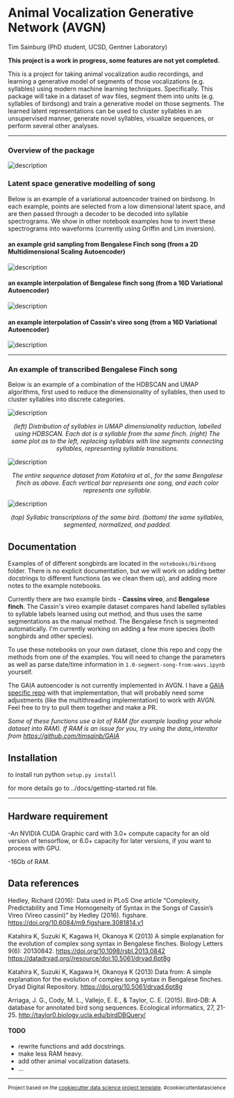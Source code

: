 
Animal Vocalization Generative Network (AVGN)
==============================

Tim Sainburg (PhD student, UCSD, Gentner Laboratory)

**This project is a work in progress, some features are not yet completed.**

This is a project for taking animal vocalization audio recordings, and learning a generative model of segments of those vocalizations (e.g. syllables) using modern machine learning techniques. Specifically. This package will take in a dataset of wav files, segment them into units (e.g. syllables of birdsong) and train a generative model on those segments. The learned latent representations can be used to cluster syllables in an unsupervised manner, generate novel syllables, visualize sequences, or perform several other analyses.

---

### Overview of the package
![description](src_img/animalvocalizationfigure.png)

### Latent space generative modelling of song
Below is an example of a variational autoencoder trained on birdsong. In each example, points are selected from a low dimensional latent space, and are then passed through a decoder to be decoded into syllable spectrograms. We show in other notebook examples how to invert these spectrograms into waveforms (currently using Griffin and Lim inversion).

#### an example grid sampling from Bengalese Finch song (from a 2D Multidimensional Scaling Autoencoder)
![description](src_img/BF-latent-space.png)
#### an example interpolation of Bengalese finch song (from a 16D Variational Autoencoder)
![description](src_img/bengalesefinchInterp.png)
#### an example interpolation of Cassin's vireo song (from a 16D Variational Autoencoder)
![description](src_img/cassinsInterp.png)

---


### An example of transcribed Bengalese Finch song
Below is an example of a combination of the HDBSCAN and UMAP algorithms, first used to reduce the dimensionality of syllables, then used to cluster syllables into discrete categories.

![description](src_img/distribution_and_seqs.png)

<p style='text-align:center;font-style:italic'>(left) Distribution of syllables in UMAP dimensionality reduction, labelled using HDBSCAN. Each dot is a syllable from the same finch. (right) The same plot as to the left, replacing syllables with line segments connecting syllables, representing syllable transitions.</p>

![description](src_img/bf_seqs.png)

<p style='text-align:center;font-style:italic'>The entire sequence dataset from Katahira et al., for the same Bengalese finch as above. Each vertical bar represents one song, and each color represents one syllable.</p>

![description](src_img/transcribed_sylls.png)
<p style='text-align:center;font-style:italic'>(top) Syllabic transcriptions of the same bird. (bottom) the same syllables, segmented, normalized, and padded.</p>


Documentation
------------
Examples of of different songbirds are located in the `notebooks/birdsong` folder. There is no explicit documentation, but we will work on adding better docstrings to different functions (as we clean them up), and adding more notes to the example notebooks.

Currently there are two example birds - **Cassins vireo**, and **Bengalese finch**. The Cassin's vireo example dataset compares hand labelled syllables to syllable labels learned using out method, and thus uses the same segmentations as the manual method. The Bengalese finch is segmented automatically. I'm currently working on adding a few more species (both songbirds and other species).

To use these notebooks on your own dataset, clone this repo and copy the methods from one of the examples. You will need to change the parameters as well as parse date/time information in `1.0-segment-song-from-wavs.ipynb` yourself. 

The GAIA autoencoder is not currently implemented in AVGN. I have a [GAIA specific repo](https://github.com/timsainb/GAIA) with that implementation, that will probably need some adjustments (like the multithreading implementation) to work with AVGN. Feel free to try to pull them together and make a PR. 

*Some of these functions use a lot of RAM (for example loading your whole dataset into RAM). If RAM is an issue for you, try using the data_interator from https://github.com/timsainb/GAIA*

Installation
------------

to install run python `setup.py install`

for more details go to ../docs/getting-started.rst  file.

---

Hardware requirement
--------------------
-An NVIDIA CUDA Graphic card with 3.0+ compute capacity for an old version of tensorflow, or 6.0+ capacity for later versions, if you want to process with GPU.

-16Gb of RAM.


Data references
------------

Hedley, Richard (2016): Data used in PLoS One article “Complexity, Predictability and Time Homogeneity of Syntax in the Songs of Cassin’s Vireo (Vireo cassini)” by Hedley (2016). figshare. https://doi.org/10.6084/m9.figshare.3081814.v1

Katahira K, Suzuki K, Kagawa H, Okanoya K (2013) A simple explanation for the evolution of complex song syntax in Bengalese finches. Biology Letters 9(6): 20130842. https://doi.org/10.1098/rsbl.2013.0842  https://datadryad.org//resource/doi:10.5061/dryad.6pt8g

Katahira K, Suzuki K, Kagawa H, Okanoya K (2013) Data from: A simple explanation for the evolution of complex song syntax in Bengalese finches. Dryad Digital Repository. https://doi.org/10.5061/dryad.6pt8g

Arriaga, J. G., Cody, M. L., Vallejo, E. E., & Taylor, C. E. (2015). Bird-DB: A database for annotated bird song sequences. Ecological informatics, 27, 21-25. http://taylor0.biology.ucla.edu/birdDBQuery/

#### TODO
- rewrite functions and add docstrings.
- make less RAM heavy.
- add other animal vocalization datasets.
- ...


------------

<p><small>Project based on the <a target="_blank" href="https://drivendata.github.io/cookiecutter-data-science/">cookiecutter data science project template</a>. #cookiecutterdatascience</small></p>
